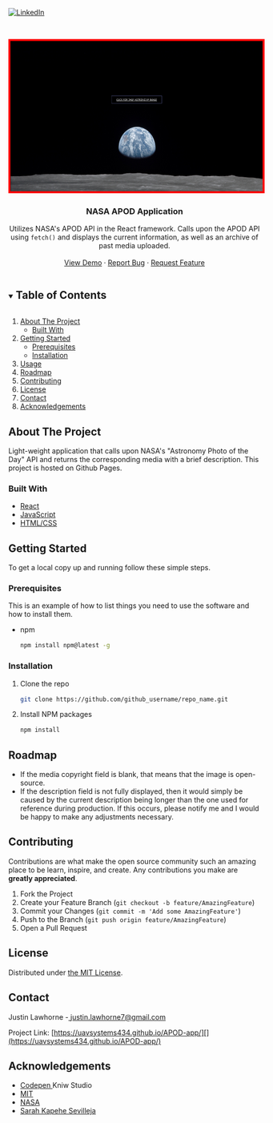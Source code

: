 

[![LinkedIn][linkedin-shield]][linkedin-url]



<!-- PROJECT LOGO -->
<br />
<p align="center">
  <a href="https://uavsystems434.github.io/APOD-app/">
    <img src="./APOD.webp" alt="" width="600" height="300" style="border-style: solid; border-width: .3em; border-color: red;">
  </a>

  <h3 align="center">NASA APOD Application</h3>

  <p align="center">
    Utilizes NASA's APOD API in the React framework. Calls upon the APOD API using <code>fetch()</code> and displays the current information, as well as an archive of past media uploaded.
    <br />
    <br />
    <a href="https://github.com/github_username/repo_name">View Demo</a>
    ·
    <a href="https://github.com/github_username/repo_name/issues">Report Bug</a>
    ·
    <a href="https://github.com/github_username/repo_name/issues">Request Feature</a>
  </p>
</p>



<!-- TABLE OF CONTENTS -->
<details open="open">
  <summary><h2 style="display: inline-block">Table of Contents</h2></summary>
  <ol>
    <li>
      <a href="#about-the-project">About The Project</a>
      <ul>
        <li><a href="#built-with">Built With</a></li>
      </ul>
    </li>
    <li>
      <a href="#getting-started">Getting Started</a>
      <ul>
        <li><a href="#prerequisites">Prerequisites</a></li>
        <li><a href="#installation">Installation</a></li>
      </ul>
    </li>
    <li><a href="#usage">Usage</a></li>
    <li><a href="#roadmap">Roadmap</a></li>
    <li><a href="#contributing">Contributing</a></li>
    <li><a href="#license">License</a></li>
    <li><a href="#contact">Contact</a></li>
    <li><a href="#acknowledgements">Acknowledgements</a></li>
  </ol>
</details>



<!-- ABOUT THE PROJECT -->
## About The Project

Light-weight application that calls upon NASA's "Astronomy Photo of the Day" API and returns the corresponding media with a brief description. This project is hosted on Github Pages. 



### Built With

* [React](https://reactjs.org/)
* [JavaScript](https://www.javascript.com/)
* [HTML/CSS](https://www.w3schools.com/html/html_css.asp)



<!-- GETTING STARTED -->
## Getting Started

To get a local copy up and running follow these simple steps.

### Prerequisites

This is an example of how to list things you need to use the software and how to install them.
* npm
  ```sh
  npm install npm@latest -g
  ```

### Installation

1. Clone the repo
   ```sh
   git clone https://github.com/github_username/repo_name.git
   ```
2. Install NPM packages
   ```sh
   npm install
   ```


<!-- ROADMAP -->
## Roadmap
* If the media copyright field is blank, that means that the image is open-source.
* If the description field is not fully displayed, then it would simply be caused by the current description being longer than the one used for reference during production. If this occurs, please notify me and I would be happy to make any adjustments necessary.
  




<!-- CONTRIBUTING -->
## Contributing

Contributions are what make the open source community such an amazing place to be learn, inspire, and create. Any contributions you make are **greatly appreciated**.

1. Fork the Project
2. Create your Feature Branch (`git checkout -b feature/AmazingFeature`)
3. Commit your Changes (`git commit -m 'Add some AmazingFeature'`)
4. Push to the Branch (`git push origin feature/AmazingFeature`)
5. Open a Pull Request



<!-- LICENSE -->
## License

Distributed under [the MIT License](https://mit-license.org/).



<!-- CONTACT -->
## Contact

Justin Lawhorne -[ justin.lawhorne7@gmail.com](mailto:justin.lawhorne7@gmail.com?subject=[GitHub]%20Contact%20Han%20Request)

Project Link: [https://uavsystems434.github.io/APOD-app/][](https://uavsystems434.github.io/APOD-app/)



<!-- ACKNOWLEDGEMENTS -->
## Acknowledgements

* [Codepen ](https://codepen.io/JeremyWink/pen/LYPMLLV)Kniw Studio
* [MIT](https://opensource.org/licenses/MIT)
* [NASA](https://github.com/nasa/apod-api)
* [Sarah Kapehe Sevilleja](https://www.youtube.com/watch?v=H1nENYv-r_w&feature=emb_imp_woyt)





<!-- MARKDOWN LINKS & IMAGES -->
<!-- https://www.markdownguide.org/basic-syntax/#reference-style-links -->
[contributors-shield]: https://img.shields.io/github/contributors/github_username/repo.svg?style=for-the-badge
[contributors-url]: https://github.com/github_username/repo/graphs/contributors
[forks-shield]: https://img.shields.io/github/forks/github_username/repo.svg?style=for-the-badge
[forks-url]: https://github.com/github_username/repo/network/members
[stars-shield]: https://img.shields.io/github/stars/github_username/repo.svg?style=for-the-badge
[stars-url]: https://github.com/github_username/repo/stargazers
[issues-shield]: https://img.shields.io/github/issues/github_username/repo.svg?style=for-the-badge
[issues-url]: https://github.com/github_username/repo/issues
[license-shield]: https://img.shields.io/github/license/github_username/repo.svg?style=for-the-badge
[license-url]: https://github.com/github_username/repo/blob/master/LICENSE.txt
[linkedin-shield]: https://img.shields.io/badge/-LinkedIn-black.svg?style=for-the-badge&logo=linkedin&colorB=555
[linkedin-url]: https://linkedin.com/in/github_username
